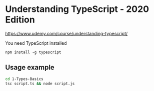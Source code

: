 # Understanding TypeScript - 2020 Edition 

https://www.udemy.com/course/understanding-typescript/

You need TypeScript installed

`npm install -g typescript`

## Usage example

```bash
cd 1-Types-Basics
tsc script.ts && node script.js
```